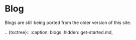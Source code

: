 # Blog

Blogs are still being ported from the older version of this site.


.. {toctree}::
    :caption: blogs
    :hidden: get-started.md,

